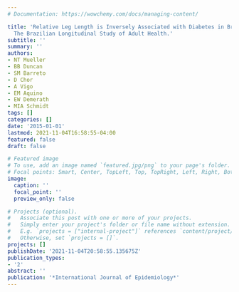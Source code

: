```yaml
---
# Documentation: https://wowchemy.com/docs/managing-content/

title: 'Relative Leg Length is Inversely Associated with Diabetes in Brazilian Adults:
  The Brazilian Longitudinal Study of Adult Health.'
subtitle: ''
summary: ''
authors:
- NT Mueller
- BB Duncan
- SM Barreto
- D Chor
- A Vigo
- EM Aquino
- EW Demerath
- MIA Schmidt
tags: []
categories: []
date: '2015-01-01'
lastmod: 2021-11-04T16:58:55-04:00
featured: false
draft: false

# Featured image
# To use, add an image named `featured.jpg/png` to your page's folder.
# Focal points: Smart, Center, TopLeft, Top, TopRight, Left, Right, BottomLeft, Bottom, BottomRight.
image:
  caption: ''
  focal_point: ''
  preview_only: false

# Projects (optional).
#   Associate this post with one or more of your projects.
#   Simply enter your project's folder or file name without extension.
#   E.g. `projects = ["internal-project"]` references `content/project/deep-learning/index.md`.
#   Otherwise, set `projects = []`.
projects: []
publishDate: '2021-11-04T20:58:55.135675Z'
publication_types:
- '2'
abstract: ''
publication: '*International Journal of Epidemiology*'
---
```

